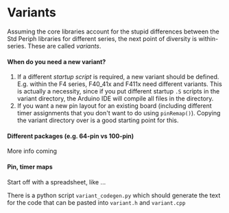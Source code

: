 # Variants

Assuming the core libraries account for the stupid differences between the Std Periph libraries for different series, the next point of diversity is within-series. These are called *variants*.

#### When do you need a new variant?

1. If a different *startup script* is required, a new variant should be defined. E.g. within the F4 series, F40_41x and F411x need different variants. This is actually a necessity, since if you put different startup `.S` scripts in the variant directory, the Arduino IDE will compile all files in the directory.
1. If you want a new pin layout for an existing board (including different timer assignments that you don't want to do using `pinRemap()`). Copying the variant directory over is a good starting point for this.

#### Different packages (e.g. 64-pin vs 100-pin)

More info coming

#### Pin, timer maps

Start off with a spreadsheet, like ...

There is a python script `variant_codegen.py` which should generate the text for the code that can be pasted into `variant.h` and `variant.cpp`
